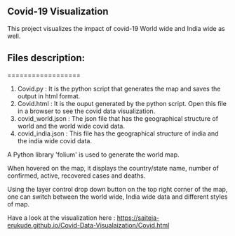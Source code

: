 ## Covid-19 Visualization

This project visualizes the impact of covid-19 World wide and India wide as well.

## Files description:
  ==================

1. Covid.py         :   It is the python script that generates the map and saves the output in html format.
2. Covid.html       :   It is the ouput generated by the python script. Open this file in a browser to see the covid data visualization.
3. covid_world.json :   The json file that has the geographical structure of world and the world wide covid data.
4. covid_india.json :   This file has the geographical structure of india and the india wide covid data.

A Python library 'folium' is used to generate the world map. 

When hovered on the map, it displays the country/state name, number of confirmed, active, recovered cases and deaths. 

Using the layer control drop down button on the top right corner of the map, one can switch between the world wide, India wide data and different styles of map.

Have a look at the visualization here : https://saiteja-erukude.github.io/Covid-Data-Visualaization/Covid.html
